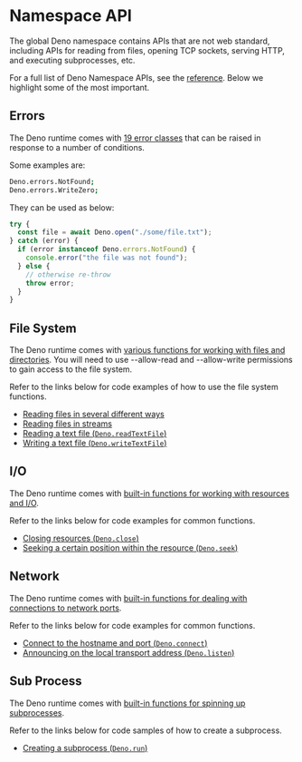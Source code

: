 # Namespace API

The global Deno namespace contains APIs that are not web standard, including
APIs for reading from files, opening TCP sockets, serving HTTP, and executing
subprocesses, etc.

For a full list of Deno Namespace APIs, see the
[reference](https://deno.land/api@v$CLI_VERSION?s=Deno). Below we highlight some
of the most important.

## Errors

The Deno runtime comes with
[19 error classes](https://deno.land/api@v$CLI_VERSION#Errors) that can be
raised in response to a number of conditions.

Some examples are:

```sh
Deno.errors.NotFound;
Deno.errors.WriteZero;
```

They can be used as below:

```ts
try {
  const file = await Deno.open("./some/file.txt");
} catch (error) {
  if (error instanceof Deno.errors.NotFound) {
    console.error("the file was not found");
  } else {
    // otherwise re-throw
    throw error;
  }
}
```

## File System

The Deno runtime comes with
[various functions for working with files and directories](https://deno.land/api@v$CLI_VERSION#File_System).
You will need to use --allow-read and --allow-write permissions to gain access
to the file system.

Refer to the links below for code examples of how to use the file system
functions.

- [Reading files in several different ways](https://examples.deno.land/reading-files)
- [Reading files in streams](https://deno.land/manual@v$CLI_VERSION/examples/file_server)
- [Reading a text file (`Deno.readTextFile`)](https://deno.land/manual@v$CLI_VERSION/examples/read_write_files#reading-a-text-file)
- [Writing a text file (`Deno.writeTextFile`)](https://deno.land/manual@v$CLI_VERSION/examples/read_write_files#writing-a-text-file)

## I/O

The Deno runtime comes with
[built-in functions for working with resources and I/O](https://deno.land/api@v$CLI_VERSION#I/O).

Refer to the links below for code examples for common functions.

- [Closing resources (`Deno.close`)](https://doc.deno.land/deno/stable/~/Deno.close)
- [Seeking a certain position within the resource (`Deno.seek`)](https://doc.deno.land/deno/stable/~/Deno.seek)

## Network

The Deno runtime comes with
[built-in functions for dealing with connections to network ports](https://deno.land/api@v$CLI_VERSION#Network).

Refer to the links below for code examples for common functions.

- [Connect to the hostname and port (`Deno.connect`)](https://doc.deno.land/deno/stable/~/Deno.connect)
- [Announcing on the local transport address (`Deno.listen`)](https://doc.deno.land/deno/stable/~/Deno.listen)

## Sub Process

The Deno runtime comes with
[built-in functions for spinning up subprocesses](https://deno.land/api@v$CLI_VERSION#Sub_Process).

Refer to the links below for code samples of how to create a subprocess.

- [Creating a subprocess (`Deno.run`)](https://deno.land/manual@v$CLI_VERSION/examples/subprocess)
